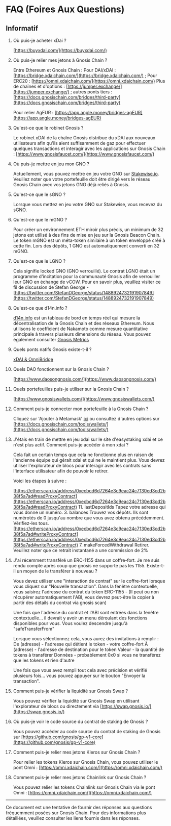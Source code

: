 # FAQ (Foires Aux Questions)

## Informatif

1. Où puis-je acheter xDai ?

   [https://buyxdai.com/](https://buyxdai.com/)

2. Où puis-je relier mes jetons à Gnosis Chain ?

   Entre Ethereum et Gnosis Chain : Pour DAI/xDAI : [https://bridge.xdaichain.com/](https://bridge.xdaichain.com/) ; Pour ERC20 : [https://omni.xdaichain.com/](https://omni.xdaichain.com/)
   Plus de chaînes et d'options : [https://jumper.exchange/](https://jumper.exchange/) ; autres ponts tiers : [https://docs.gnosischain.com/bridges/third-party](https://docs.gnosischain.com/bridges/third-party)

   Pour relier AgEUR : [https://app.angle.money/bridges-agEUR](https://app.angle.money/bridges-agEUR)

3. Qu'est-ce que le robinet Gnosis ?

   Le robinet xDAI de la chaîne Gnosis distribue du xDAI aux nouveaux utilisateurs afin qu'ils aient suffisamment de gaz pour effectuer quelques transactions et interagir avec les applications sur Gnosis Chain : [https://www.gnosisfaucet.com/](https://www.gnosisfaucet.com/)

4. Où puis-je mettre en jeu mon GNO ?

   Actuellement, vous pouvez mettre en jeu votre GNO sur [Stakewise.io](https://stakewise.io/). Veuillez noter que votre portefeuille doit être dirigé vers le réseau Gnosis Chain avec vos jetons GNO déjà reliés à Gnosis.

5. Qu'est-ce que le sGNO ?

   Lorsque vous mettez en jeu votre GNO sur Stakewise, vous recevez du sGNO.

6. Qu'est-ce que le mGNO ?

   Pour créer un environnement ETH miroir plus précis, un minimum de 32 jetons est utilisé à des fins de mise en jeu sur la Gnosis Beacon Chain. Le token mGNO est un méta-token similaire à un token enveloppé créé à cette fin. Lors des dépôts, 1 GNO est automatiquement converti en 32 mGNO.

7. Qu'est-ce que le LGNO ?

   Cela signifie locked GNO (GNO verrouillé). Le contrat LGNO était un programme d'incitation pour la communauté Gnosis afin de verrouiller leur GNO en échange de vCOW. Pour en savoir plus, veuillez visiter ce fil de discussion de Stefan George - [https://twitter.com/StefanDGeorge/status/1488924732191907849](https://twitter.com/StefanDGeorge/status/1488924732191907849)

8. Qu'est-ce que d14n.info ?

   [d14n.info](https://www.d14n.info/) est un tableau de bord en temps réel qui mesure la décentralisation de la Gnosis Chain et des réseaux Ethereum. Nous utilisons le coefficient de Nakamoto comme mesure quantitative principale à travers plusieurs dimensions du réseau.
   Vous pouvez également consulter [Gnosis Metrics](https://www.gnosismetrics.com/#overview)

9. Quels ponts natifs Gnosis existe-t-il ?

   [xDAI & OmniBridge](https://docs.gnosischain.com/bridges/)

10. Quels DAO fonctionnent sur la Gnosis Chain ?

    [https://www.daosongnosis.com/](https://www.daosongnosis.com/)

11. Quels portefeuilles puis-je utiliser sur la Gnosis Chain ?

    [https://www.gnosiswallets.com/](https://www.gnosiswallets.com/)

12. Comment puis-je connecter mon portefeuille à la Gnosis Chain ?

    Cliquez sur 'Ajouter à Metamask' [ici](https://docs.gnosischain.com/about/networks/mainnet) ou consultez d'autres options sur [https://docs.gnosischain.com/tools/wallets/](https://docs.gnosischain.com/tools/wallets/)

13. J'étais en train de mettre en jeu xdai sur le site d'easystaking xdai et ce n'est plus actif. Comment puis-je accéder à mon xdai ?

    Cela fait un certain temps que cela ne fonctionne plus en raison de l'ancienne équipe qui gérait xdai et qui ne le maintient plus. Vous devrez utiliser l'explorateur de blocs pour interagir avec les contrats sans l'interface utilisateur afin de pouvoir le retirer.

    Voici les étapes à suivre :

    [https://etherscan.io/address/0xecbcd6d7264e3c9eac24c7130ed3cd2b38f5a7ad#readProxyContract](https://etherscan.io/address/0xecbcd6d7264e3c9eac24c7130ed3cd2b38f5a7ad#readProxyContract) 11. lastDepositIds Tapez votre adresse qui vous donne un numéro. 3. balances Trouvez vos dépôts. Ils sont numérotés de 0 jusqu'au nombre que vous avez obtenu précédemment. Vérifiez-les tous.
    [https://etherscan.io/address/0xecbcd6d7264e3c9eac24c7130ed3cd2b38f5a7ad#writeProxyContract](https://etherscan.io/address/0xecbcd6d7264e3c9eac24c7130ed3cd2b38f5a7ad#writeProxyContract) 7. makeForcedWithdrawal Retirer. Veuillez noter que ce retrait instantané a une commission de 2%

14. J'ai récemment transféré un ERC-1155 dans un coffre-fort. Je me suis rendu compte après coup que gnosis ne supporte pas les 1155. Existe-t-il un moyen de le transférer à nouveau ?

    Vous devez utiliser une "interaction de contrat" sur le coffre-fort lorsque vous cliquez sur "Nouvelle transaction".
    Dans la fenêtre contextuelle, vous saisirez l'adresse du contrat du token ERC-1155 - (Il peut ou non récupérer automatiquement l'ABI, vous devrez peut-être la copier à partir des détails du contrat via gnosis scan)

    Une fois que l'adresse du contrat et l'ABI sont entrées dans la fenêtre contextuelle... il devrait y avoir un menu déroulant des fonctions disponibles pour vous. Vous voulez descendre jusqu'à "safeTransferFrom"

    Lorsque vous sélectionnez cela, vous aurez des invitations à remplir :
    De (adresse) - l'adresse qui détient le token - votre coffre-fort
    À (adresse) - l'adresse de destination pour le token
    Valeur - la quantité de tokens à transférer
    Données - probablement 0x0 si vous ne transférez que les tokens et rien d'autre

    Une fois que vous avez rempli tout cela avec précision et vérifié plusieurs fois... vous pouvez appuyer sur le bouton "Envoyer la transaction".

15. Comment puis-je vérifier la liquidité sur Gnosis Swap ?

    Vous pouvez vérifier la liquidité sur Gnosis Swap en utilisant l'explorateur de blocs ou directement via [https://swap.gnosis.io/](https://swap.gnosis.io/)

16. Où puis-je voir le code source du contrat de staking de Gnosis ?

    Vous pouvez accéder au code source du contrat de staking de Gnosis sur [https://github.com/gnosis/gp-v1-core](https://github.com/gnosis/gp-v1-core)

17. Comment puis-je relier mes jetons Kleros sur Gnosis Chain ?

    Pour relier les tokens Kleros sur Gnosis Chain, vous pouvez utiliser le pont Omni : [https://omni.xdaichain.com/](https://omni.xdaichain.com/)

18. Comment puis-je relier mes jetons Chainlink sur Gnosis Chain ?

    Vous pouvez relier les tokens Chainlink sur Gnosis Chain via le pont Omni : [https://omni.xdaichain.com/](https://omni.xdaichain.com/)

---

Ce document est une tentative de fournir des réponses aux questions fréquemment posées sur Gnosis Chain. Pour des informations plus détaillées, veuillez consulter les liens fournis dans les réponses.
